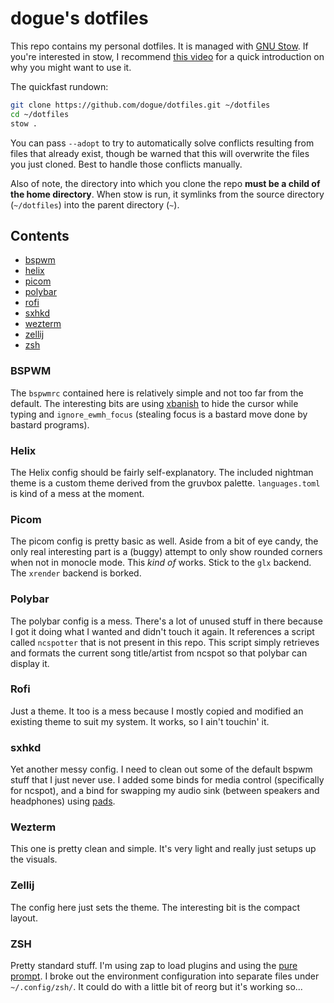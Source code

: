 # dogue's dotfiles

This repo contains my personal dotfiles. It is managed with [GNU Stow](https://www.gnu.org/software/stow/). If you're interested in stow, I recommend [this video](https://www.youtube.com/watch?v=y6XCebnB9gs) for a quick introduction on why you might want to use it.

The quickfast rundown:

```bash
git clone https://github.com/dogue/dotfiles.git ~/dotfiles
cd ~/dotfiles
stow .
```

You can pass `--adopt` to try to automatically solve conflicts resulting from files that already exist, though be warned that this will overwrite the files you just cloned. Best to handle those conflicts manually.

Also of note, the directory into which you clone the repo **must be a child of the home directory**. When stow is run, it symlinks from the source directory (`~/dotfiles`) into the parent directory (`~`).

## Contents

* [bspwm](#bspwm)
* [helix](#helix)
* [picom](#picom)
* [polybar](#polybar)
* [rofi](#rofi)
* [sxhkd](#sxhkd)
* [wezterm](#wezterm)
* [zellij](#zellij)
* [zsh](#zsh)

### BSPWM

The `bspwmrc` contained here is relatively simple and not too far from the default. The interesting bits are using [xbanish](https://github.com/jcs/xbanish) to hide the cursor while typing and `ignore_ewmh_focus` (stealing focus is a bastard move done by bastard programs).

### Helix

The Helix config should be fairly self-explanatory. The included nightman theme is a custom theme derived from the gruvbox palette. `languages.toml` is kind of a mess at the moment.

### Picom

The picom config is pretty basic as well. Aside from a bit of eye candy, the only real interesting part is a (buggy) attempt to only show rounded corners when not in monocle mode. This *kind of* works. Stick to the `glx` backend. The `xrender` backend is borked.

### Polybar

The polybar config is a mess. There's a lot of unused stuff in there because I got it doing what I wanted and didn't touch it again. It references a script called `ncspotter` that is not present in this repo. This script simply retrieves and formats the current song title/artist from ncspot so that polybar can display it.

### Rofi

Just a theme. It too is a mess because I mostly copied and modified an existing theme to suit my system. It works, so I ain't touchin' it.

### sxhkd

Yet another messy config. I need to clean out some of the default bspwm stuff that I just never use. I added some binds for media control (specifically for ncspot), and a bind for swapping my audio sink (between speakers and headphones) using [pads](https://github.com/dogue/pads).

### Wezterm

This one is pretty clean and simple. It's very light and really just setups up the visuals.

### Zellij

The config here just sets the theme. The interesting bit is the compact layout.

### ZSH

Pretty standard stuff. I'm using zap to load plugins and using the [pure prompt](https://github.com/sindresorhus/pure). I broke out the environment configuration into separate files under `~/.config/zsh/`. It could do with a little bit of reorg but it's working so...


